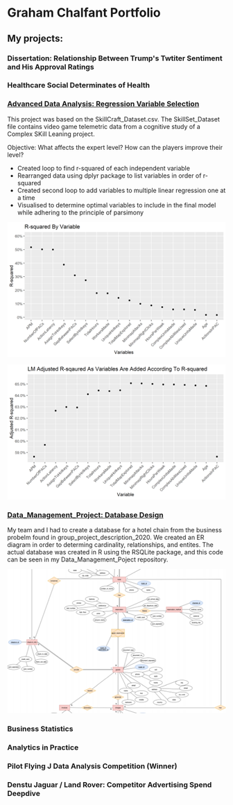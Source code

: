 # Graham Chalfant Portfolio
## My projects:

### Dissertation: Relationship Between Trump's Twtiter Sentiment and His Approval Ratings


### Healthcare Social Determinates of Health 


### [Advanced Data Analysis: Regression Variable Selection ](https://github.com/GrahamChalfant/Advanced_Data_Analysis_Project)

This project was based on the SkillCraft_Dataset.csv. The SkillSet_Dataset file contains video game telemetric data from a cognitive study of a Complex SKill Leaning project.

Objective: What affects the expert level? How can the players improve their level?

- Created loop to find r-squared of each independent variable
- Rearranged data using dplyr package to list variables in order of r-squared
- Created second loop to add variables to multiple linear regression one at a time
- Visualised to determine optimal variables to include in the final model while adhering to the principle of parsimony

![R-sqaured by Variable](https://github.com/GrahamChalfant/Graham_Portfolio/blob/main/images/rsquared_by_variable.png)


![Multiple LM R-squared](https://github.com/GrahamChalfant/Graham_Portfolio/blob/main/images/multiple_lm_rsquared.png)



### [Data_Management_Project: Database Design](https://github.com/GrahamChalfant/Data_Management_Project)

My team and I had to create a database for a hotel chain from the business probelm found in group_project_description_2020. We created an ER diagram in order to determing cardinality, relationships, and entites. The actual database was created in R using the RSQLite package, and this code can be seen in my Data_Management_Poject repository. 

![ER Diagram](https://github.com/GrahamChalfant/Graham_Portfolio/blob/main/images/ER_Diagram_Part.PNG)

### Business Statistics 


### Analytics in Practice 


### Pilot Flying J Data Analysis Competition (Winner) 


### Denstu Jaguar / Land Rover: Competitor Advertising Spend Deepdive 

